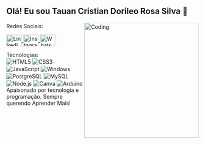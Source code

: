  ## Olá! Eu sou Tauan Cristian Dorileo Rosa Silva 🖖
<img align="right" alt="Coding" width="300" src="https://th.bing.com/th/id/R.21116158daaeb1459b4ec0758505e1ad?rik=vPMoxIc%2fQ%2fWttw&riu=http%3a%2f%2fclubedosgeeks.com.br%2fwp-content%2fuploads%2f2016%2f01%2fdormrm.gif&ehk=YnNztGdDz%2ftrBWZlRL1UY4p3ItEmN0FIcqoaVsdRcOI%3d&risl=&pid=ImgRaw&r=0">
Redes Sociais:
<p align="left"> <a href="https://www.linkedin.com/in/tauan-dorileo-a69256241/" target="_blank"> <img align="center" src="https://cdn.jsdelivr.net/npm/simple-icons@3.0.1/icons/linkedin.svg" alt="LinkedIn" height="30" width="40"/> </a> <a href="https://www.instagram.com/t.dorileo26.12/" target="_blank"> <img align="center" src="https://cdn.jsdelivr.net/npm/simple-icons@3.0.1/icons/instagram.svg" alt="Instagram" height="30" width="40" /> </a> <a href="https://wa.link/thynhg" target="_blank"> <img align="center" src="https://th.bing.com/th/id/OIP.eE0RS0UX4WnmgHjwkHnfwwAAAA?rs=1&pid=ImgDetMain" alt="WhatsApp" height="30" width="40" /> </a> </p>
 Tecnologias:
  <div style="display: inline_block">
<img align="center" alt="HTML5" src="https://img.shields.io/badge/HTML5-E34F26?style=for-the-badge&logo=html5&logoColor=white" />
<img align="center" alt="CSS3" src="https://img.shields.io/badge/CSS3-1572B6?style=for-the-badge&logo=css3&logoColor=white" />
<img align="center" alt="JavaScript" src="https://img.shields.io/badge/JavaScript-F7DF1E?style=for-the-badge&logo=javascript&logoColor=black" />
<img align="center" alt="Windows" src="https://img.shields.io/badge/Windows-0078D6?style=for-the-badge&logo=windows&logoColor=white" />
<img align="center" alt="PostgreSQL" src="https://img.shields.io/badge/PostgreSQL-316192?style=for-the-badge&logo=postgresql&logoColor=white" />
<img align="center" alt="MySQL" src="https://img.shields.io/badge/MySQL-00000F?style=for-the-badge&logo=mysql&logoColor=white" />
<img align="center" alt="Node.js" src="https://img.shields.io/badge/Node.js-43853D?style=for-the-badge&logo=node.js&logoColor=white" />
<img align="center" alt="Canva" src="https://img.shields.io/badge/Canva-00C4CC?style=for-the-badge&logo=Canva&logoColor=white" />
<img align="center" alt="Arduino" src="https://img.shields.io/badge/Arduino-00979D?style=for-the-badge&logo=Arduino&logoColor=white" />
  </div>
  Apaixonado por tecnologia e programação.
Sempre querendo Aprender Mais!
